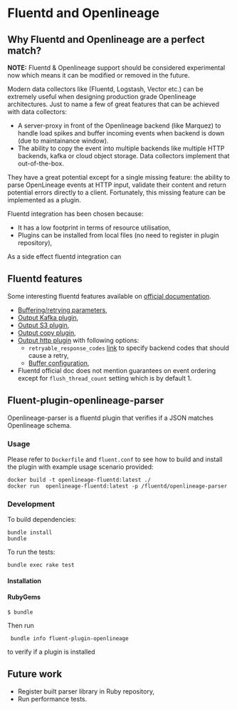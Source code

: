 # Fluentd and Openlineage

## Why Fluentd and Openlineage are a perfect match?

**NOTE:** Fluentd & Openlineage support should be considered experimental now which means it can be 
modified or removed in the future. 

Modern data collectors like (Fluentd, Logstash, Vector etc.) can be extremely useful when designing
production grade Openlineage architectures. Just to name a few of great features that can be achieved
with data collectors: 
 * A server-proxy in front of the Openlineage backend (like Marquez) to handle load spikes and buffer incoming events when backend is down (due to maintainance window).
 * The ability to copy the event into multiple backends like multiple HTTP backends, kafka or cloud object storage. Data collectors implement that out-of-the-box.

They have a great potential except for a single missing feature: the ability to parse OpenLineage 
events at HTTP input, validate their content and return potential errors directly to a client. Fortunately,
this missing feature can be implemented as a plugin. 

Fluentd integration has been chosen because:
 * It has a low footprint in terms of resource utilisation,
 * Plugins can be installed from local files (no need to register in plugin repository),

As a side effect fluentd integration can 

## Fluentd features

Some interesting fluentd features available on [official documentation](https://docs.fluentd.org/).

 * [Buffering/retrying parameters](https://docs.fluentd.org/output#buffering-retrying-parameters),
 * [Output Kafka plugin](https://docs.fluentd.org/output/kafka),
 * [Output S3 plugin](https://docs.fluentd.org/output/s3),
 * [Output copy plugin](https://docs.fluentd.org/output/copy),
 * [Output http plugin](https://docs.fluentd.org/output/http) with following options:
   * `retryable_response_codes` [link](https://docs.fluentd.org/output/http#retryable_response_codes) to specify backend codes that should cause a retry,
   * [Buffer configuration](https://docs.fluentd.org/configuration/buffer-section),
 * Fluentd official doc does not mention guarantees on event ordering except for `flush_thread_count` setting which is by default 1. 

## Fluent-plugin-openlineage-parser

Openlineage-parser is a fluentd plugin that verifies if a JSON matches Openlineage schema. 

### Usage

Please refer to `Dockerfile` and `fluent.conf` to see how to build and install the plugin with
example usage scenario provided:

```shell
docker build -t openlineage-fluentd:latest ./
docker run  openlineage-fluentd:latest -p /fluentd/openlineage-parser
```

### Development

To build dependencies: 
```shell
bundle install
bundle
```

To run the tests:
```shell
bundle exec rake test
```

#### Installation

#### RubyGems

[//]: # (```)

[//]: # ($ gem install fluent-plugin-openlineage-parser)

[//]: # (```)

[//]: # ()
[//]: # (#### Bundler)

[//]: # ()
[//]: # (Add following line to your Gemfile:)

[//]: # ()
[//]: # (```ruby)

[//]: # (gem "fluent-plugin-openlineage-parser")

[//]: # (```)

[//]: # (And then execute:)

```
$ bundle
```

Then run
```shell
 bundle info fluent-plugin-openlineage
```
to verify if a plugin is installed

## Future work

 * Register built parser library in Ruby repository, 
 * Run performance tests.